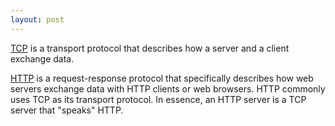 ```yaml
---
layout: post
---
```


[TCP](https://en.wikipedia.org/wiki/Transmission_Control_Protocol) is a transport protocol that describes how a server and a client exchange data.

[HTTP](https://en.wikipedia.org/wiki/Hypertext_Transfer_Protocol) is a request-response protocol that specifically describes how web servers exchange data with HTTP clients or web browsers. HTTP commonly uses TCP as its transport protocol. In essence, an HTTP server is a TCP server that "speaks" HTTP.
